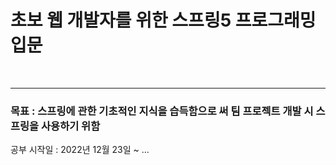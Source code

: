 # 초보 웹 개발자를 위한 스프링5 프로그래밍 입문
<br>



------------------
### 목표 : 스프링에 관한 기초적인 지식을 습득함으로 써 팀 프로젝트 개발 시 스프링을 사용하기 위함
공부 시작일 : 2022년 12월 23일 ~ ...
